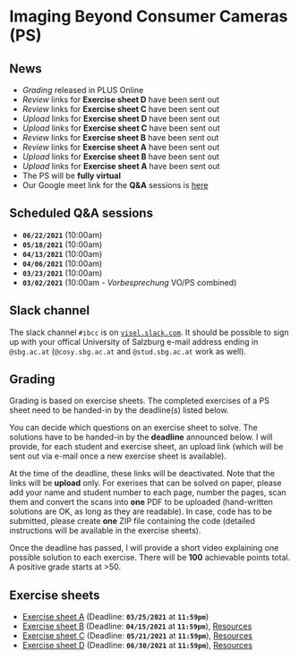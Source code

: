 # Imaging Beyond Consumer Cameras (PS)

## News

- *Grading* released in PLUS Online
- *Review* links for **Exercise sheet D** have been sent out
- *Review* links for **Exercise sheet C** have been sent out
- *Upload* links for **Exercise sheet D** have been sent out
- *Upload* links for **Exercise sheet C** have been sent out
- *Review* links for **Exercise sheet B** have been sent out
- *Review* links for **Exercise sheet A** have been sent out
- *Upload* links for **Exercise sheet B** have been sent out
- *Upload* links for **Exercise sheet A** have been sent out
- The PS will be **fully virtual**
- Our Google meet link for the **Q&A** sessions is [here](https://meet.google.com/zka-jpyj-hmg)

## Scheduled Q&A sessions

- **`06/22/2021`** (10:00am)
- **`05/18/2021`** (10:00am)
- **`04/13/2021`** (10:00am)
- **`04/06/2021`** (10:00am)
- **`03/23/2021`** (10:00am)
- **`03/02/2021`** (10:00am - *Vorbesprechung* VO/PS combined)


## Slack channel

The slack channel `#ibcc` is on [`visel.slack.com`](https://visel.slack.com). It should be possible to sign up with your
offical University of Salzburg e-mail address ending in
`@sbg.ac.at` (`@cosy.sbg.ac.at` and `@stud.sbg.ac.at` work as well).

## Grading

Grading is based on exercise sheets. The completed exercises of a PS sheet need to be handed-in by the deadline(s) listed below.

You can decide which questions on an exercise sheet to solve. The solutions have to be handed-in by the **deadline** announced below. I will provide, for each student and exercise sheet, an upload link (which will be sent out via e-mail once a new exercise sheet is available).

At the time of the deadline, these links will be deactivated. Note that the links will be **upload** only. For exerises that can be solved on paper, please add your name and student number to each page, number the pages, scan them and convert the scans into **one** PDF to be uploaded (hand-written solutions are OK, as long as they are readable). In case, code has to be submitted, please create **one** ZIP file containing the code (detailed instructions will be available in the exercise sheets).
 
Once the deadline has passed, I will provide a short video explaining one possible solution to each exercise. There will be **100** achievable points total. A positive grade starts at >50.

## Exercise sheets

- [Exercise sheet A](exA.2021.pdf) (Deadline: **`03/25/2021`** at **`11:59pm`**)
- [Exercise sheet B](exB.2021.pdf) (Deadline: **`04/15/2021`** at **`11:59pm`**), [Resources](resources/exB)
- [Exercise sheet C](exC.2021.pdf) (Deadline: **`05/21/2021`** at **`11:59pm`**), [Resources](resources/exC)
- [Exercise sheet D](exD.2021.pdf) (Deadline: **`06/30/2021`** at **`11:59pm`**), [Resources](resources/exD)
